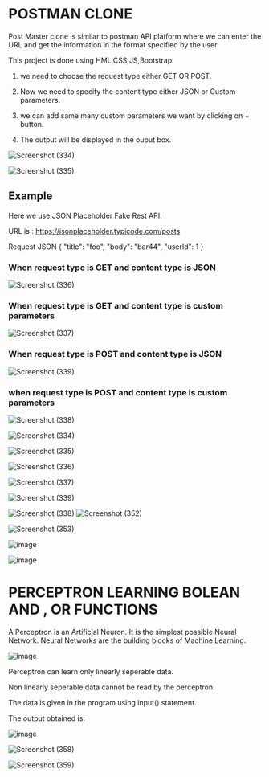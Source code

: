 # POSTMAN CLONE

Post Master clone is similar to postman API platform where we can enter the URL and get the information in the format specified by the user.

This project is done using HML,CSS,JS,Bootstrap.

1. we need to choose the request type either GET OR POST.

2. Now we need to specify the content type either JSON or Custom parameters.

3. we can add same many custom parameters we want by clicking on + button.

4. The output will be displayed in the ouput box.

![Screenshot (334)](https://user-images.githubusercontent.com/80022302/217041066-f42a7bfd-d554-488b-abb2-64f1317a6c0d.png)

![Screenshot (335)](https://user-images.githubusercontent.com/80022302/217041303-204fa9e5-e37b-470c-b958-fa4b67edc003.png)

## Example 
Here we use JSON Placeholder Fake Rest API.

URL is : https://jsonplaceholder.typicode.com/posts

Request JSON
{
    "title": "foo",
    "body": "bar44",
    "userId": 1
  }

### When request type is GET and content type is JSON

![Screenshot (336)](https://user-images.githubusercontent.com/80022302/217043416-31504077-7fcf-4a97-89eb-a33306ab3af3.png)

### When request type is GET and content type is custom parameters

![Screenshot (337)](https://user-images.githubusercontent.com/80022302/217044140-f61f8978-b087-48df-b0ce-ef7e1631375c.png)

### When request type is POST and content type is JSON

![Screenshot (339)](https://user-images.githubusercontent.com/80022302/217044856-597fc6e1-e5eb-4828-a439-9d4cd702ef19.png)

### when request type is POST and content type is custom parameters

![Screenshot (338)](https://user-images.githubusercontent.com/80022302/217044913-03dd3fad-cedc-4133-8aa6-817ebb8b1220.png)

![Screenshot (334)](https://user-images.githubusercontent.com/80022302/220861839-2908ef0e-4912-4d63-8a2a-09b7cc6511df.png)

![Screenshot (335)](https://user-images.githubusercontent.com/80022302/220862142-2c05fefb-d329-4112-a3de-8ffceda0250a.png)

![Screenshot (336)](https://user-images.githubusercontent.com/80022302/220862576-d85f756d-1199-47b5-aae8-7a6e94cda53e.png)

![Screenshot (337)](https://user-images.githubusercontent.com/80022302/220862717-5e47566d-a6fa-4708-b0e0-3c58faf840a1.png)

![Screenshot (339)](https://user-images.githubusercontent.com/80022302/220862891-762eee44-0923-427b-baea-304a849ea8f4.png)



![Screenshot (338)](https://user-images.githubusercontent.com/80022302/220863065-8fc83f96-7f80-4ff3-9eec-742f6fd3c732.png)
![Screenshot (352)](https://user-images.githubusercontent.com/80022302/221332711-951712bd-d73d-4cf7-95c3-aab820ff2d0b.png)

![Screenshot (353)](https://user-images.githubusercontent.com/80022302/221332734-c669fbd2-3969-4b52-b4c7-e9e376dede9d.png)

![image](https://user-images.githubusercontent.com/80022302/223597791-3ef58982-9aca-4fde-9b0e-9da14bb88076.png)

![image](https://user-images.githubusercontent.com/80022302/223598263-9bc239d7-6dcd-46bb-8b6a-91c3f0f0fdd1.png)


# PERCEPTRON LEARNING BOLEAN AND , OR FUNCTIONS

A Perceptron is an Artificial Neuron. It is the simplest possible Neural Network. Neural Networks are the building blocks of Machine Learning.

![image](https://user-images.githubusercontent.com/80022302/223597791-3ef58982-9aca-4fde-9b0e-9da14bb88076.png)

Perceptron can learn only linearly seperable data.

Non linearly seperable data cannot be read by the perceptron.

The data is given in the program using input() statement.

The output obtained is:
 
![image](https://user-images.githubusercontent.com/80022302/223598263-9bc239d7-6dcd-46bb-8b6a-91c3f0f0fdd1.png)


![Screenshot (358)](https://user-images.githubusercontent.com/80022302/225057307-de493fae-448a-482c-b1e7-e73dee946ceb.png)

![Screenshot (359)](https://user-images.githubusercontent.com/80022302/225057920-7fba4d37-65cd-446a-85f3-2679cb5ea983.png)

